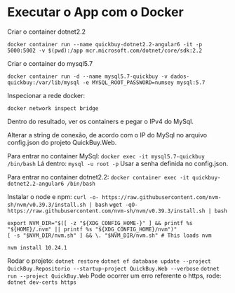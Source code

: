 # Executar o App com o Docker

Criar o container dotnet2.2

`docker container run --name quickbuy-dotnet2.2-angular6 -it -p 5000:5002 -v $(pwd):/app mcr.microsoft.com/dotnet/core/sdk:2.2`

Criar o container do mysql5.7

`docker container run -d --name mysql5.7-quickbuy -v dados-quickbuy:/var/lib/mysql -e MYSQL_ROOT_PASSWORD=numsey mysql:5.7`

Inspecionar a rede docker:

`docker network inspect bridge`

Dentro do resultado, ver os containers e pegar o IPv4 do MySql.

Alterar a string de conexão, de acordo com o IP do MySql no arquivo config.json do projeto QuickBuy.Web.

Para entrar no container MySql:
`docker exec -it mysql5.7-quickbuy /bin/bash`
Lá dentro:
`mysql -u root -p`
Usar a senha definida no config.json.

Para entrar no container dotnet2.2:
`docker container exec -it quickbuy-dotnet2.2-angular6 /bin/bash`

Instalar o node e npm:
`curl -o- https://raw.githubusercontent.com/nvm-sh/nvm/v0.39.3/install.sh | bash`
`wget -qO- https://raw.githubusercontent.com/nvm-sh/nvm/v0.39.3/install.sh | bash`
```
export NVM_DIR="$([ -z "${XDG_CONFIG_HOME-}" ] && printf %s "${HOME}/.nvm" || printf %s "${XDG_CONFIG_HOME}/nvm")"
[ -s "$NVM_DIR/nvm.sh" ] && \. "$NVM_DIR/nvm.sh" # This loads nvm
```

`nvm install 10.24.1`

Rodar o projeto:
`dotnet restore`
`dotnet ef database update --project QuickBuy.Repositorio --startup-project QuickBuy.Web --verbose`
`dotnet run --project QuickBuy.Web`
Pode ocorrer um erro referente o https, rode:
`dotnet dev-certs https`
